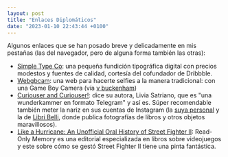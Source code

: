 ```yaml
---
layout: post
title: "Enlaces Diplomáticos"
date: "2023-01-10 22:43:44 +0100"
---
```


Algunos enlaces que se han posado breve y delicadamente en mis pestañas (las del navegador, pero de alguna forma también las otras):

- [Simple Type Co](https://simpletype.co): una pequeña fundición tipográfica
  digital con precios modestos y fuentes de calidad, cortesía del cofundador de Dribbble.
- [Webgbcam](https://maple.pet/webgbcam/): una web para hacerte selfies a la manera tradicional: con una Game Boy Camera (vía [v buckenham](https://network.javier.computer/@v@merveilles.town))
- [Curiouser and Curiouser!](https://t.me/curiouser_curiouser): dice su autora,
  Livia Satriano, que es "una wunderkammer en formato Telegram" y así es. Súper recomendable también
  meter la nariz en sus cuentas de Instagram (la [suya personal](https://www.instagram.com/liviasatriano/) y la de [Libri Belli](https://www.instagram.com/libribelli_books), donde publica fotografías de libros y otros objetos maravillosos).
- [Like a Hurricane: An Unofficial Oral History of Street Fighter II](https://readonlymemory.vg/shop/book/like-a-hurricane): Read-Only Memory es una editorial especializada en libros sobre videojuegos y este sobre cómo se gestó Street Fighter II tiene una pinta fantástica.


